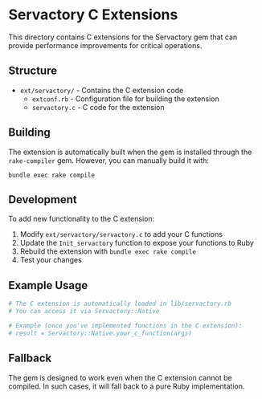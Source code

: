 # Servactory C Extensions

This directory contains C extensions for the Servactory gem that can provide performance improvements for critical operations.

## Structure

- `ext/servactory/` - Contains the C extension code
  - `extconf.rb` - Configuration file for building the extension
  - `servactory.c` - C code for the extension

## Building

The extension is automatically built when the gem is installed through the `rake-compiler` gem. However, you can manually build it with:

```
bundle exec rake compile
```

## Development

To add new functionality to the C extension:

1. Modify `ext/servactory/servactory.c` to add your C functions
2. Update the `Init_servactory` function to expose your functions to Ruby
3. Rebuild the extension with `bundle exec rake compile`
4. Test your changes

## Example Usage

```ruby
# The C extension is automatically loaded in lib/servactory.rb
# You can access it via Servactory::Native

# Example (once you've implemented functions in the C extension):
# result = Servactory::Native.your_c_function(args)
```

## Fallback

The gem is designed to work even when the C extension cannot be compiled. In such cases, it will fall back to a pure Ruby implementation.